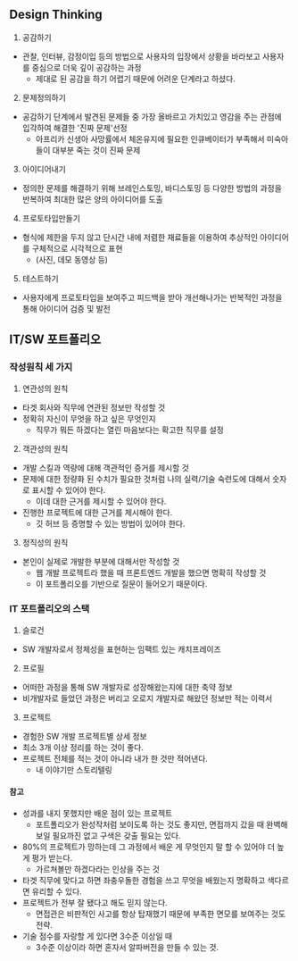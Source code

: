 ## Design Thinking

1. 공감하기

- 관찰, 인터뷰, 감정이입 등의 방법으로 사용자의 입장에서 상황을 바라보고 사용자를 중심으로 더욱 깊이 공감하는 과정
  - 제대로 된 공감을 하기 어렵기 때문에 어려운 단계라고 하셨다.

2. 문제정의하기

- 공감하기 단계에서 발견된 문제들 중 가장 올바르고 가치있고 영감을 주는 관점에 입각하여 해결한 '진짜 문제'선정
  - 아프리카 신생아 사망률에서 체온유지에 필요한 인큐베이터가 부족해서 미숙아들이 대부분 죽는 것이 진짜 문제

3. 아이디어내기

- 정의한 문제를 해결하기 위해 브레인스토밍, 바디스토밍 등 다양한 방법의 과정을 반복하여 최대한 많은 양의 아이디어를 도출

4. 프로토타입만들기

- 형식에 제한을 두지 않고 단시간 내에 저렴한 재료들을 이용하여 추상적인 아이디어를 구체적으로 시각적으로 표현
  - (사진, 데모 동영상 등)

5. 테스트하기

- 사용자에게 프로토타입을 보여주고 피드백을 받아 개선해나가는 반복적인 과정을 통해 아이디어 검증 및 발전





## IT/SW 포트폴리오

### 작성원칙 세 가지

1. 연관성의 원칙

- 타겟 회사와 직무에 연관된 정보만 작성할 것
- 정확히 자신이 무엇을 하고 싶은 무엇인지
  - 직무가 뭐든 하겠다는 열린 마음보다는 확고한 직무를 설정

2. 객관성의 원칙

- 개발 스킬과 역량에 대해 객관적인 증거를 제시할 것
- 문제에 대한 정량화 된 수치가 필요한 것처럼 나의 실력/기술 숙련도에 대해서 숫자로 표시할 수 있어야 한다.
  - 이데 대한 근거를 제시할 수 있어야 한다.
- 진행한 프로젝트에 대한 근거를 제시해야 한다.
  - 깃 허브 등 증명할 수 있는 방법이 있어야 한다.

3. 정직성의 원칙

- 본인이 실제로 개발한 부분에 대해서만 작성할 것
  - 웹 개발 프로젝트라 했을 때 프론트엔드 개발을 했으면 명확히 작성할 것
  - 이 포트폴리오를 기반으로 질문이 들어오기 때문이다.



### IT 포트폴리오의 스택

1. 슬로건

- SW 개발자로서 정체성을 표현하는 임팩트 있는 캐치프레이즈

2. 프로필

- 어떠한 과정을 통해 SW 개발자로 성장해왔는지에 대한 축약 정보
- 비개발자로 들었던 과정은 버리고 오로지 개발자로 해왔던 정보만 적는 이력서

3. 프로젝트

- 경험한 SW 개발 프로젝트별 상세 정보
- 최소 3개 이상 정리를 하는 것이 좋다.
- 프로젝트 전체를 적는 것이 아니라 내가 한 것만 적어낸다.
  - 내 이야기만 스토리텔링 









#### 참고

- 성과를 내지 못했지만 배운 점이 있는 프로젝트
  - 포트폴리오가 완성작처럼 보이도록 하는 것도 좋지만, 면접까지 갔을 때 완벽해 보일 필요까진 없고 구색은 갖출 필요는 있다.
- 80%의 프로젝트가 망하는데 그 과정에서 배운 게 무엇인지 말 할 수 있어야 더 높게 평가 받는다.
  - 가르쳐볼만 하겠다라는 인상을 주는 것
- 타겟 직무에 맞다고 하면 좌충우돌한 경험을 쓰고 무엇을 배웠는지 명확하고 색다르면 유리할 수 있다.
- 프로젝트가 전부 잘 됐다고 해도 믿지 않는다.
  - 면접관은 비판적인 사고를 항상 탑재했기 때문에 부족한 면모를 보여주는 것도 전략.
- 기술 점수를 자랑할 게 있다면 3수준 이상일 때
  - 3수준 이상이라 하면 혼자서 알파버전을 만들 수 있는 것.